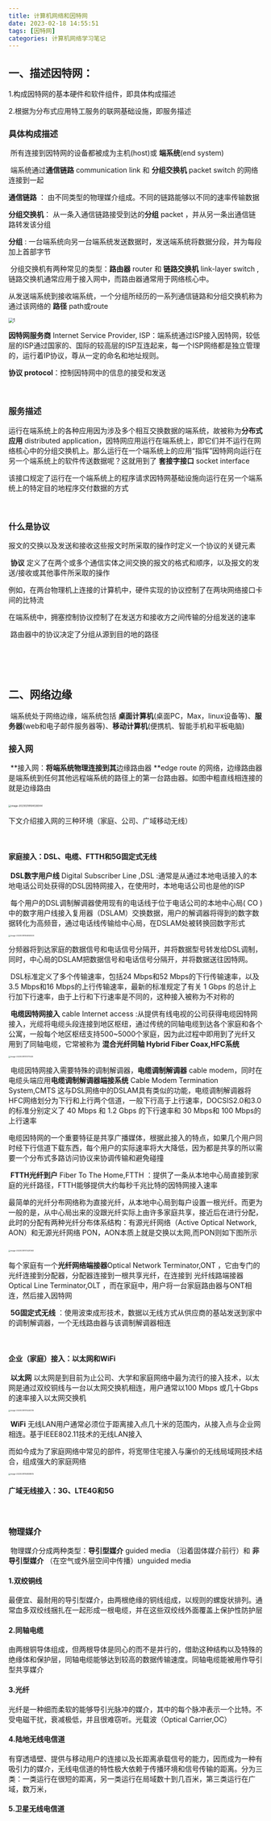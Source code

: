 ```yaml
---
title: 计算机网络和因特网
date: 2023-02-18 14:55:51
tags: [因特网]
categories: 计算机网络学习笔记
---
```




<!--more-->

## **一、描述因特网：**

1.构成因特网的基本硬件和软件组件，即具体构成描述

2.根据为分布式应用特工服务的联网基础设施，即服务描述

### 具体构成描述

​	所有连接到因特网的设备都被成为主机(host)或 **端系统**(end system)

​	端系统通过**通信链路** communication link 和 **分组交换机** packet switch 的网络连接到一起

**通信链路** ：   由不同类型的物理媒介组成。不同的链路能够以不同的速率传输数据

**分组交换机**：	从一条入通信链路接受到达的**分组** packet ，并从另一条出通信链路转发该分组

**分组** :		一台端系统向另一台端系统发送数据时，发送端系统将数据分段，并为每段加上首部字节

​	分组交换机有两种常见的类型：**路由器** router 和 **链路交换机** link-layer switch ,链路交换机通常应用于接入网中，而路由器通常用于网络核心中。

​	从发送端系统到接收端系统，一个分组所经历的一系列通信链路和分组交换机称为通过该网络的 **路径** path或route

<img src="%E8%AE%A1%E7%AE%97%E6%9C%BA%E7%BD%91%E7%BB%9C%E5%92%8C%E8%8B%B1%E7%89%B9%E7%BD%91/1.png" alt="1" style="zoom:60%;" />

**因特网服务商** Internet Service Provider, ISP：端系统通过ISP接入因特网，较低层的ISP通过国家的、国际的较高层的ISP互连起来，每一个ISP网络都是独立管理的，运行着IP协议，尊从一定的命名和地址规则。

**协议 protocol**：控制因特网中的信息的接受和发送

<br>

### 服务描述

​		运行在端系统上的各种应用因为涉及多个相互交换数据的端系统，故被称为**分布式应用** distributed application，因特网应用运行在端系统上，即它们并不运行在网络核心中的分组交换机上。那么运行在一个端系统上的应用“指挥”因特网向运行在另一个端系统上的软件传送数据呢？这就用到了 **套接字接口** socket interface

​		该接口规定了运行在一个端系统上的程序请求因特网基础设施向运行在另一个端系统上的特定目的地程序交付数据的方式

<br>

### 什么是协议

报文的交换以及发送和接收这些报文时所采取的操作时定义一个协议的关键元素		

​		**协议** 定义了在两个或多个通信实体之间交换的报文的格式和顺序，以及报文的发送/接收或其他事件所采取的操作

例如，在两台物理机上连接的计算机中，硬件实现的协议控制了在两块网络接口卡间的比特流

​			在端系统中，拥塞控制协议控制了在发送方和接收方之间传输的分组发送的速率

​			路由器中的协议决定了分组从源到目的地的路径

<br>

<br>

<br>

## 二、网络边缘

​		端系统处于网络边缘，端系统包括 **桌面计算机**(桌面PC，Max，linux设备等)、**服务器**(web和电子邮件服务器等)、**移动计算机**(便携机、智能手机和平板电脑)

### 接入网

​		**接入网：**将端系统物理连接到其**边缘路由器 **edge route 的网络，边缘路由器是端系统到任何其他远程端系统的路径上的第一台路由器。如图中粗直线相连接的就是边缘路由

​		<img src="%E8%AE%A1%E7%AE%97%E6%9C%BA%E7%BD%91%E7%BB%9C%E5%92%8C%E8%8B%B1%E7%89%B9%E7%BD%91/image-20230218164026044.png" alt="image-20230218164026044" style="zoom:33%;" />

下文介绍接入网的三种环境（家庭、公司、广域移动无线）

<br>

#### 家庭接入：DSL、电缆、FTTH和5G固定式无线

​		**DSL数字用户线** Digital Subscriber Line ,DSL :通常是从通过本地电话接入的本地电话公司处获得的DSL因特网接入，在使用时，本地电话公司也是他的ISP

​		每个用户的DSL调制解调器使用现有的电话线于位于电话公司的本地中心局( CO )中的数字用户线接入复用器（DSLAM）交换数据，用户的解调器将得到的数字数据转化为高频音，通过电话线传输给中心局，在DSLAM处被转换回数字形式

<img src="%E8%AE%A1%E7%AE%97%E6%9C%BA%E7%BD%91%E7%BB%9C%E5%92%8C%E8%8B%B1%E7%89%B9%E7%BD%91/image-20230218164926500.png" alt="image-20230218164926500" style="zoom: 25%;" />

分频器将到达家庭的数据信号和电话信号分隔开，并将数据型号转发给DSL调制，同时，中心局的DSLAM把数据信号和电话信号分隔开，并将数据送往因特网。

​		DSL标准定义了多个传输速率，包括24 Mbps和52 Mbps的下行传输速率，以及3.5 Mbps和16 Mbps的上行传输速率，最新的标准规定了有关 1 Gbps 的总计上行加下行速率，由于上行和下行速率是不同的，这种接入被称为不对称的

​		**电缆因特网接入** cable Internet access :从提供有线电视的公司获得电缆因特网接入，光缆将电缆头段连接到地区枢纽，通过传统的同轴电缆到达各个家庭和各个公寓，一般每个地区枢纽支持500~5000个家庭，因为此过程中即用到了光纤又用到了同轴电缆，它常被称为 **混合光纤同轴 Hybrid Fiber Coax,HFC系统**

<img src="%E8%AE%A1%E7%AE%97%E6%9C%BA%E7%BD%91%E7%BB%9C%E5%92%8C%E8%8B%B1%E7%89%B9%E7%BD%91/image-20230218170711425.png" alt="image-20230218170711425" style="zoom:25%;" />

​		电缆因特网接入需要特殊的调制解调器，**电缆调制解调器** cable modem，同时在电缆头端应用**电缆调制解调器端接系统** Cable Modem Termination System,CMTS 这与DSL网络中的DSLAM具有类似的功能，电缆调制解调器将HFC网络划分为下行和上行两个信道，一般下行高于上行速率，DOCSIS2.0和3.0的标准分别定义了 40 Mbps 和 1.2 Gbps 的下行速率和 30 Mbps和 100 Mbps的上行速率

​		电缆因特网的一个重要特征是共享广播媒体，根据此接入的特点，如果几个用户同时经下行信道下载东西，每个用户的实际速率将大大降低，因为都是共享的所以需要一个分布式多路访问协议来协调传输和避免碰撞

​		**FTTH光纤到户** Fiber To The Home,FTTH ：提供了一条从本地中心局直接到家庭的光纤路径，FTTH能够提供大约每秒千兆比特的因特网接入速率

​		最简单的光纤分布网络称为直接光纤，从本地中心局到每户设置一根光纤。而更为一般的是，从中心局出来的没跟光纤实际上由许多家庭共享，接近后在进行分配，此时的分配有两种光纤分布体系结构：有源光纤网络（Active Optical Network, AON）和无源光纤网络 PON，AON本质上就是交换以太网,而PON则如下图所示

​	<img src="%E8%AE%A1%E7%AE%97%E6%9C%BA%E7%BD%91%E7%BB%9C%E5%92%8C%E8%8B%B1%E7%89%B9%E7%BD%91/image-20230218173431363.png" alt="image-20230218173431363" style="zoom:25%;" />

每个家庭有一个**光纤网络端接器**Optical Network Terminator,ONT ，它由专门的光纤连接到分配器，分配器连接到一根共享光纤，在连接到 光纤线路端接器 Optical Line Terminator,OLT ，而在家庭中，用户将一台家庭路由器与ONT相连，然后接入因特网

​		**5G固定式无线** ：使用波束成形技术，数据以无线方式从供应商的基站发送到家中的调制解调器，一个无线路由器与该调制解调器相连

<br>

#### 企业（家庭）接入：以太网和WiFi

​		**以太网** 以太网是到目前为止公司、大学和家庭网络中最为流行的接入技术，以太网是通过双绞铜线与一台以太网交换机相连，用户通常以100 Mbps 或几十Gbps 的速率接入以太网交换机

<img src="%E8%AE%A1%E7%AE%97%E6%9C%BA%E7%BD%91%E7%BB%9C%E5%92%8C%E8%8B%B1%E7%89%B9%E7%BD%91/image-20230218175440316.png" alt="image-20230218175440316" style="zoom:25%;" />

​		**WiFi** 无线LAN用户通常必须位于距离接入点几十米的范围内，从接入点与企业网相连。基于IEEE802.11技术的无线LAN接入

​		而如今成为了家庭网络中常见的部件，将宽带住宅接入与廉价的无线局域网技术结合，组成强大的家庭网络

<img src="%E8%AE%A1%E7%AE%97%E6%9C%BA%E7%BD%91%E7%BB%9C%E5%92%8C%E8%8B%B1%E7%89%B9%E7%BD%91/image-20230218192838615.png" alt="image-20230218192838615" style="zoom:25%;" />

<br>

#### 广域无线接入：3G、LTE4G和5G

<br>

### 物理媒介

​		物理媒介分成两种类型：**导引型媒介** guided media （沿着固体媒介前行）和 **非导引型媒介** （在空气或外层空间中传播）unguided media 

#### 		1.双绞铜线

​		最便宜、最耐用的导引型媒介，由两根绝缘的铜线组成，以规则的螺旋状排列。通常血多双绞线捆扎在一起形成一根电缆，并在这些双绞线外面覆盖上保护性防护层

#### 		2.同轴电缆

​		由两根铜导体组成，但两根导体是同心的而不是并行的，借助这种结构以及特殊的绝缘体和保护层，同轴电缆能够达到较高的数据传输速度。同轴电缆能被用作导引型共享媒介

#### 		3.光纤

​		光纤是一种细而柔软的能够导引光脉冲的媒介，其中的每个脉冲表示一个比特。不受电磁干扰，衰减极低，并且很难窃听。光载波（Optical Carrier,OC）

#### 		4.陆地无线电信道

​		有穿透墙壁、提供与移动用户的连接以及长距离承载信号的能力，因而成为一种有吸引力的媒介，无线电信道的特性极大依赖于传播环境和信号传输的距离。分为三类：一类运行在很短的距离，另一类运行在局域数十到几百米，第三类运行在广域，数万米，

#### 		5.卫星无线电信道

​		

